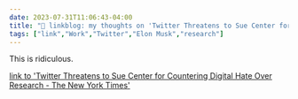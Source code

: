 ---date: 2023-07-31T11:06:43-04:00title: "🔗 linkblog: my thoughts on 'Twitter Threatens to Sue Center for Countering Digital Hate Over Research - The New York Times'"tags: ["link","Work","Twitter","Elon Musk","research"]---This is ridiculous.   [link to 'Twitter Threatens to Sue Center for Countering Digital Hate Over Research - The New York Times'](https://www.nytimes.com/2023/07/31/technology/twitter-x-center-for-countering-digital-hate.html)